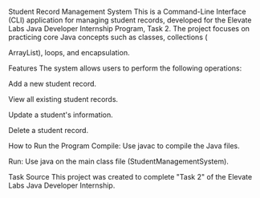 Student Record Management System
This is a Command-Line Interface (CLI) application for managing student records, developed for the Elevate Labs Java Developer Internship Program, Task 2. The project focuses on practicing core Java concepts such as classes, collections (

ArrayList), loops, and encapsulation.

Features
The system allows users to perform the following operations:

Add a new student record.

View all existing student records.

Update a student's information.

Delete a student record.

How to Run the Program
Compile: Use javac to compile the Java files.

Run: Use java on the main class file (StudentManagementSystem).

Task Source
This project was created to complete "Task 2" of the Elevate Labs Java Developer Internship.
